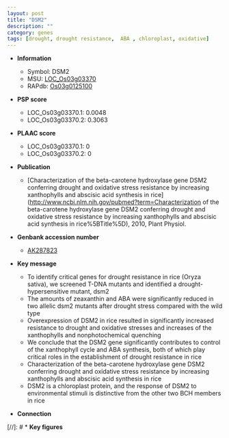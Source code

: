 ```yaml
---
layout: post
title: "DSM2"
description: ""
category: genes
tags: [drought, drought resistance,  ABA , chloroplast, oxidative]
---
```


* **Information**  
    + Symbol: DSM2  
    + MSU: [LOC_Os03g03370](http://rice.plantbiology.msu.edu/cgi-bin/ORF_infopage.cgi?orf=LOC_Os03g03370)  
    + RAPdb: [Os03g0125100](http://rapdb.dna.affrc.go.jp/viewer/gbrowse_details/irgsp1?name=Os03g0125100)  

* **PSP score**  
    + LOC_Os03g03370.1: 0.0048 
    + LOC_Os03g03370.2: 0.3063 

* **PLAAC score**  
    + LOC_Os03g03370.1: 0 
    + LOC_Os03g03370.2: 0 

* **Publication**  
    + [Characterization of the beta-carotene hydroxylase gene DSM2 conferring drought and oxidative stress resistance by increasing xanthophylls and abscisic acid synthesis in rice](http://www.ncbi.nlm.nih.gov/pubmed?term=Characterization of the beta-carotene hydroxylase gene DSM2 conferring drought and oxidative stress resistance by increasing xanthophylls and abscisic acid synthesis in rice%5BTitle%5D), 2010, Plant Physiol.

* **Genbank accession number**  
    + [AK287823](http://www.ncbi.nlm.nih.gov/nuccore/AK287823)

* **Key message**  
    + To identify critical genes for drought resistance in rice (Oryza sativa), we screened T-DNA mutants and identified a drought-hypersensitive mutant, dsm2
    + The amounts of zeaxanthin and ABA were significantly reduced in two allelic dsm2 mutants after drought stress compared with the wild type
    + Overexpression of DSM2 in rice resulted in significantly increased resistance to drought and oxidative stresses and increases of the xanthophylls and nonphotochemical quenching
    + We conclude that the DSM2 gene significantly contributes to control of the xanthophyll cycle and ABA synthesis, both of which play critical roles in the establishment of drought resistance in rice
    + Characterization of the beta-carotene hydroxylase gene DSM2 conferring drought and oxidative stress resistance by increasing xanthophylls and abscisic acid synthesis in rice
    + DSM2 is a chloroplast protein, and the response of DSM2 to environmental stimuli is distinctive from the other two BCH members in rice

* **Connection**  

[//]: # * **Key figures**  


